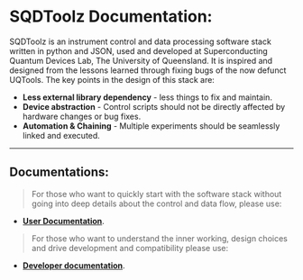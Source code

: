 # SQDToolz Documentation:

SQDToolz is an instrument control and data processing software stack written in python and JSON, used and developed at Superconducting Quantum Devices Lab, The University of Queensland. It is inspired and designed from the lessons learned through fixing bugs of the now defunct UQTools. The key points in the design of this stack are:

* **Less external library dependency** \- less things to fix and maintain.
* **Device abstraction** - Control scripts should not be directly affected by hardware changes or bug fixes.
* **Automation \& Chaining** - Multiple experiments should be seamlessly linked and executed.

---
## Documentations:

> For those who want to quickly start with the software stack without going into deep details about the control and data flow, please use:   
* **[User Documentation](https://github.com/sqdlab/sqdtoolz/wiki/User-Documentation)**.  

> For those who want to understand the inner working, design choices and drive development and compatibility please use:   
* **[Developer documentation](https://github.com/sqdlab/sqdtoolz/wiki/Developer-Documentation)**.
